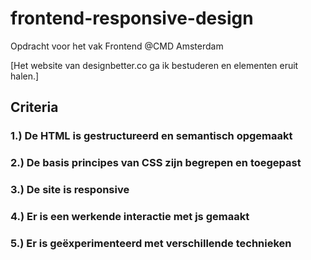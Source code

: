 # frontend-responsive-design
Opdracht voor het vak Frontend @CMD Amsterdam

[Het website van designbetter.co ga ik bestuderen en elementen eruit halen.]

## Criteria
### 1.) De HTML is gestructureerd en semantisch opgemaakt

### 2.) De basis principes van CSS zijn begrepen en toegepast

### 3.) De site is responsive

### 4.) Er is een werkende interactie met js gemaakt

### 5.) Er is geëxperimenteerd met verschillende technieken
